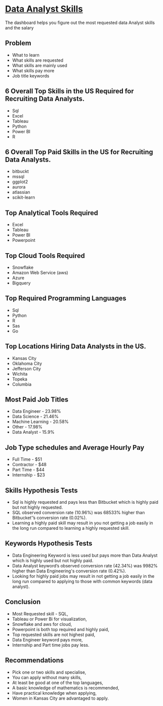# [Data Analyst Skills](https://lookerstudio.google.com/u/0/reporting/48f5add4-8495-48fe-8745-45f2b622e6c2/page/tEnnC)
The dashboard helps you figure out the most requested data Analyst skills and the salary

## Problem
- What to learn
- What skills are requested
- What skills are mainly used
- What skills pay more
- Job title keywords

## 6 Overall Top Skills in the US Required for Recruiting Data Analysts.
- Sql
- Excel
- Tableau
- Python
- Power BI
- R

## 6 Overall Top Paid Skills in the US for Recruiting Data Analysts.
- bitbuckt
- mssql
- ggplot2
- aurora
- atlassian
- scikit-learn

## Top Analytical Tools Required
- Excel
- Tableau
- Power BI		
- Powerpoint

## Top Cloud Tools Required
- Snowflake
- Amazon Web Service (aws)
- Azure
- Bigquery

## Top Required Programming Languages
- Sql
- Python
- R
- Sas
- Go

## Top Locations Hiring Data Analysts in the US.
- Kansas City
- Oklahoma City
- Jefferson City
- Wichita
- Topeka
- Columbia

## Most Paid Job Titles
- Data Engineer - 23.98%
- Data Science - 21.46%
- Machine Learning - 20.58%
- Other - 17.98%
- Data Analyst - 15.9%

## Job Type schedules and Average Hourly Pay
- Full Time - $51
- Contractor - $48
- Part Time - $44
- Internship - $23

## Skills Hypothesis Tests
- Sql is highly requested and pays less than Bitbucket which is highly paid but not highly requested.
- SQL observed conversion rate (10.96%) was 68533% higher than Bitbucket’’s conversion rate (0.02%).
- Learning a highly paid skill may result in you not getting a job easily in the long run compared to learning a highly requested skill.

## Keywords Hypothesis Tests
- Data Engineering Keyword is less used but pays more than Data Analyst which is highly used but not highly paid.
- Data Analyst keyword’s observed conversion rate (42.34%) was 9982% higher than Data Engineering's conversion rate (0.42%).
- Looking for highly paid jobs may result in not getting a job easily in the long run compared to applying to those with common keywords (data analyst).

## Conclusion
- Most Requested skill - SQL,
- Tableau or Power Bi for visualization,
- Snowflake and aws for cloud,
- Powerpoint is both top required and highly paid,
- Top requested skills are not highest paid,
- Data Engineer keyword pays more,
- Internship and Part time jobs pay less.

## Recommendations
- Pick one or two skills and specialise,
- You can apply without many skills,
- At least be good at one of the top languages,
- A basic knowledge of mathematics is recommended, 
- Have practical knowledge when applying,
- Women in Kansas City are advantaged to apply.




